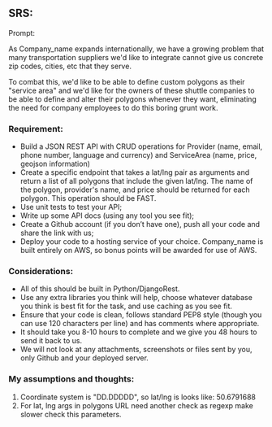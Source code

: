 ## SRS:
Prompt:

As Company_name expands internationally, we have a growing problem that many transportation suppliers we'd like to integrate cannot give us concrete zip codes, cities, etc that they serve.


To combat this, we'd like to be able to define custom polygons as their "service area" and we'd like for the owners of these shuttle companies to be able to define and alter their polygons whenever they want, eliminating the need for company employees to do this boring grunt work.


### Requirement:

- Build a JSON REST API with CRUD operations for Provider (name, email, phone number, language and currency) and ServiceArea (name, price, geojson information)
- Create a specific endpoint that takes a lat/lng pair as arguments and return a list of all polygons that include the given lat/lng. The name of the polygon, provider's name, and price should be returned for each polygon. This operation should be FAST.
- Use unit tests to test your API;
- Write up some API docs (using any tool you see fit);
- Create a Github account (if you don’t have one), push all your code and share the link with us;
- Deploy your code to a hosting service of your choice. Company_name is built entirely on AWS, so bonus points will be awarded for use of AWS.

### Considerations:
- All of this should be built in Python/DjangoRest.
- Use any extra libraries you think will help, choose whatever database you think is best fit for the task, and use caching as you see fit.
- Ensure that your code is clean, follows standard PEP8 style (though you can use 120 characters per line) and has comments where appropriate.
- It should take you 8-10 hours to complete and we give you 48 hours to send it back to us.
- We will not look at any attachments, screenshots or files sent by you, only Github and your deployed server.

### My assumptions and thoughts:
1) Coordinate system is "DD.DDDDD", so lat/lng is looks like: 50.6791688
2) For lat, lng args in polygons URL need another check as regexp make slower check this parameters.